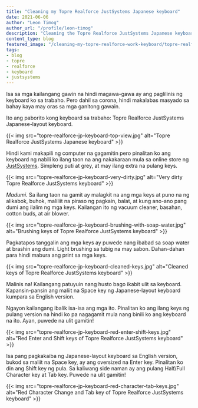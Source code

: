 ```yaml
---
title: "Cleaning my Topre Realforce JustSystems Japanese keyboard"
date: 2021-06-06
author: "Leon Timog"
author_url: "/profile/leon-timog"
description: "Cleaning the Topre Realforce JustSystems Japanese keyboard"
content_type: blog
featured_image: "/cleaning-my-topre-realforce-work-keyboard/topre-realforce-jp-keyboard-top-view.jpg"
tags:
- blog
- topre
- realforce
- keyboard
- justsystems
---
```

Isa sa mga kailangang gawin na hindi magawa-gawa ay ang paglilinis ng keyboard ko sa trabaho. Pero dahil sa corona, hindi makalabas masyado sa bahay kaya may oras sa mga ganitong gawain.

Ito ang paborito kong keyboard sa trabaho: Topre Realforce JustSystems Japanese-layout keyboard.

{{< img src="topre-realforce-jp-keyboard-top-view.jpg" alt="Topre Realforce JustSystems Japanese keyboard" >}}

Hindi kami makapili ng computer na gagamitin pero pinalitan ko ang keyboard ng nabili ko ilang taon na ang nakakaraan mula sa online store ng [JustSystems](https://www.justmyshop.com/). Simpleng puti at grey, at may ilang extra na pulang keys.

{{< img src="topre-realforce-jp-keyboard-very-dirty.jpg" alt="Very dirty Topre Realforce JustSystems keyboard" >}}

*Madumi.* Sa ilang taon na gamit ay malagkit na ang mga keys at puno na ng alikabok, buhok, maliliit na piraso ng pagkain, balat, at kung ano-ano pang dumi ang ilalim ng mga keys. Kailangan ito ng vacuum cleaner, basahan, cotton buds, at air blower.

{{< img src="topre-realforce-jp-keyboard-brushing-with-soap-water.jpg" alt="Brushing keys of Topre Realforce JustSystems keyboard" >}}

Pagkatapos tanggalin ang mga keys ay puwede nang ibabad sa soap water at brashin ang dumi. Light brushing sa tubig na may sabon. Dahan-dahan para hindi mabura ang print sa mga keys.

{{< img src="topre-realforce-jp-keyboard-cleaned-keys.jpg" alt="Cleaned keys of Topre Realforce JustSystems keyboard" >}} 

Malinis na! Kailangang patuyuin nang husto bago ikabit ulit sa keyboard. Kapansin-pansin ang maliit na Space key ng Japanese-layout keyboard kumpara sa English version.

Ngayon kailangang ibalik isa-isa ang mga ito. Pinalitan ko ang ilang keys ng pulang version na hindi ko pa nagagamit mula nang binili ko ang keyboard na ito. Ayan, puwede na ulit gamitin!

{{< img src="topre-realforce-jp-keyboard-red-enter-shift-keys.jpg" alt="Red Enter and Shift keys of Topre Realforce JustSystems keyboard" >}}

Isa pang pagkakaiba ng Japanese-layout keyboard sa English version, bukod sa maliit na Space key, ay ang oversized na Enter key. Pinalitan ko din ang Shift key ng pula. Sa kaliwang side naman ay ang pulang Half/Full Character key at Tab key. Puwede na ulit gamitin!

{{< img src="topre-realforce-jp-keyboard-red-character-tab-keys.jpg" alt="Red Character Change and Tab key of Topre Realforce JustSystems keyboard" >}}